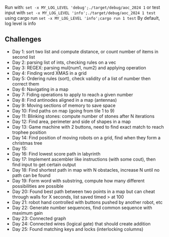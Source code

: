 Run with:
`set -x MY_LOG_LEVEL 'debug';./target/debug/aoc_2024 1`
or test input with
`set -x MY_LOG_LEVEL 'info';./target/debug/aoc_2024 1 test`
using cargo run
`set -x MY_LOG_LEVEL 'info';cargo run 1 test`
By default, log level is info



## Challenges
- Day  1: sort two list and compute distance, or count number of items in second list
- Day  2: parsing list of ints, checking rules on a vec
- Day  3: REGEX: parsing mul(num1, num2) and applying operation
- Day  4: Finding word XMAS in a grid
- Day  5: Ordering rules (sort), check validity of a list of number then correct them
- Day  6: Navigating in a map
- Day  7: Fiding operations to apply to reach a given number
- Day  8: Find antinodes aligned in a map (antennas)
- Day  9: Moving sections of memory to save space
- Day 10: Find paths on map (going from tile 1 to 9)
- Day 11: Blinking stones: compute number of stones after N iterations
- Day 12: Find area, perimeter and side of shapes in a map
- Day 13: Game machine with 2 buttons, need to find exact match to reach trophee position
- Day 14: Find position of moving robots on a grid, find when they form a christmas tree
- Day 15:
- Day 16: Find lowest score path in labyrinth
- Day 17: Implement ascembler like instructions (with some cout), then find input to get certain output
- Day 18: Find shortest path in map with N obstacles, increase N until no path can be found
- Day 19: Form word with substring, compute how many different possibilities are possible
- Day 20: Found best path between two points in a map but can cheat through walls for X seconds, list saved timed > at 100
- Day 21: robot hand controlled with buttons pushed by another robot, etc
- Day 22: Generate number sequences, find common sequence with maximum gain
- Day 23: Connected graph
- Day 24: Connected wires (logical gate) that should create addition
- Day 25: Found matching keys and locks (interlocking columns)